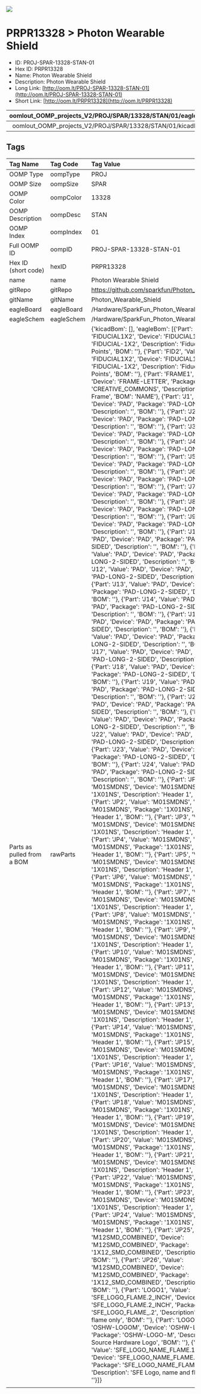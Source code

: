 


  
![][im]
# PRPR13328 > Photon Wearable Shield

- ID: PROJ-SPAR-13328-STAN-01
- Hex ID: PRPR13328
- Name: Photon Wearable Shield
- Description: Photon Wearable Shield
- Long Link: [http://oom.lt/PROJ-SPAR-13328-STAN-01](http://oom.lt/PROJ-SPAR-13328-STAN-01)
- Short Link: [http://oom.lt/PRPR13328](http://oom.lt/PRPR13328)
  

|oomlout_OOMP_projects_V2/PROJ/SPAR/13328/STAN/01/eagleImage.png|oomlout_OOMP_projects_V2/PROJ/SPAR/13328/STAN/01/eagleSchemImage.png|oomlout_OOMP_projects_V2/PROJ/SPAR/13328/STAN/01/kicadPcb3dFront.png|oomlout_OOMP_projects_V2/PROJ/SPAR/13328/STAN/01/kicadPcb3dBack.png|
| :---: | :---: | :---: | :---: |
|oomlout_OOMP_projects_V2/PROJ/SPAR/13328/STAN/01/kicadPcb3d.png|oomlout_OOMP_projects_V2/PROJ/SPAR/13328/STAN/01/bomBack.png|oomlout_OOMP_projects_V2/PROJ/SPAR/13328/STAN/01/bomFront.png||

## Tags
  

|Tag Name|Tag Code|Tag Value|
| :--- | :--- | :--- |
|OOMP Type|oompType|PROJ|
|OOMP Size|oompSize|SPAR|
|OOMP Color|oompColor|13328|
|OOMP Description|oompDesc|STAN|
|OOMP Index|oompIndex|01|
|Full OOMP ID|oompID|PROJ-SPAR-13328-STAN-01|
|Hex ID (short code)|hexID|PRPR13328|
|name|name|Photon Wearable Shield|
|gitRepo|gitRepo|https://github.com/sparkfun/Photon_Wearable_Shield|
|gitName|gitName|Photon_Wearable_Shield|
|eagleBoard|eagleBoard|/Hardware/SparkFun_Photon_Wearable_Shield.brd|
|eagleSchem|eagleSchem|/Hardware/SparkFun_Photon_Wearable_Shield.sch|
|Parts as pulled from a BOM|rawParts|{'kicadBom': [], 'eagleBom': [{'Part': 'FID1', 'Value': 'FIDUCIAL1X2', 'Device': 'FIDUCIAL1X2', 'Package': 'FIDUCIAL-1X2', 'Description': 'Fiducial Alignment Points', 'BOM': ''}, {'Part': 'FID2', 'Value': 'FIDUCIAL1X2', 'Device': 'FIDUCIAL1X2', 'Package': 'FIDUCIAL-1X2', 'Description': 'Fiducial Alignment Points', 'BOM': ''}, {'Part': 'FRAME1', 'Value': '', 'Device': 'FRAME-LETTER', 'Package': 'CREATIVE_COMMONS', 'Description': 'Schematic Frame', 'BOM': 'NAME'}, {'Part': 'J1', 'Value': 'PAD', 'Device': 'PAD', 'Package': 'PAD-LONG-2-SIDED', 'Description': '', 'BOM': ''}, {'Part': 'J2', 'Value': 'PAD', 'Device': 'PAD', 'Package': 'PAD-LONG-2-SIDED', 'Description': '', 'BOM': ''}, {'Part': 'J3', 'Value': 'PAD', 'Device': 'PAD', 'Package': 'PAD-LONG-2-SIDED', 'Description': '', 'BOM': ''}, {'Part': 'J4', 'Value': 'PAD', 'Device': 'PAD', 'Package': 'PAD-LONG-2-SIDED', 'Description': '', 'BOM': ''}, {'Part': 'J5', 'Value': 'PAD', 'Device': 'PAD', 'Package': 'PAD-LONG-2-SIDED', 'Description': '', 'BOM': ''}, {'Part': 'J6', 'Value': 'PAD', 'Device': 'PAD', 'Package': 'PAD-LONG-2-SIDED', 'Description': '', 'BOM': ''}, {'Part': 'J7', 'Value': 'PAD', 'Device': 'PAD', 'Package': 'PAD-LONG-2-SIDED', 'Description': '', 'BOM': ''}, {'Part': 'J8', 'Value': 'PAD', 'Device': 'PAD', 'Package': 'PAD-LONG-2-SIDED', 'Description': '', 'BOM': ''}, {'Part': 'J9', 'Value': 'PAD', 'Device': 'PAD', 'Package': 'PAD-LONG-2-SIDED', 'Description': '', 'BOM': ''}, {'Part': 'J10', 'Value': 'PAD', 'Device': 'PAD', 'Package': 'PAD-LONG-2-SIDED', 'Description': '', 'BOM': ''}, {'Part': 'J11', 'Value': 'PAD', 'Device': 'PAD', 'Package': 'PAD-LONG-2-SIDED', 'Description': '', 'BOM': ''}, {'Part': 'J12', 'Value': 'PAD', 'Device': 'PAD', 'Package': 'PAD-LONG-2-SIDED', 'Description': '', 'BOM': ''}, {'Part': 'J13', 'Value': 'PAD', 'Device': 'PAD', 'Package': 'PAD-LONG-2-SIDED', 'Description': '', 'BOM': ''}, {'Part': 'J14', 'Value': 'PAD', 'Device': 'PAD', 'Package': 'PAD-LONG-2-SIDED', 'Description': '', 'BOM': ''}, {'Part': 'J15', 'Value': 'PAD', 'Device': 'PAD', 'Package': 'PAD-LONG-2-SIDED', 'Description': '', 'BOM': ''}, {'Part': 'J16', 'Value': 'PAD', 'Device': 'PAD', 'Package': 'PAD-LONG-2-SIDED', 'Description': '', 'BOM': ''}, {'Part': 'J17', 'Value': 'PAD', 'Device': 'PAD', 'Package': 'PAD-LONG-2-SIDED', 'Description': '', 'BOM': ''}, {'Part': 'J18', 'Value': 'PAD', 'Device': 'PAD', 'Package': 'PAD-LONG-2-SIDED', 'Description': '', 'BOM': ''}, {'Part': 'J19', 'Value': 'PAD', 'Device': 'PAD', 'Package': 'PAD-LONG-2-SIDED', 'Description': '', 'BOM': ''}, {'Part': 'J20', 'Value': 'PAD', 'Device': 'PAD', 'Package': 'PAD-LONG-2-SIDED', 'Description': '', 'BOM': ''}, {'Part': 'J21', 'Value': 'PAD', 'Device': 'PAD', 'Package': 'PAD-LONG-2-SIDED', 'Description': '', 'BOM': ''}, {'Part': 'J22', 'Value': 'PAD', 'Device': 'PAD', 'Package': 'PAD-LONG-2-SIDED', 'Description': '', 'BOM': ''}, {'Part': 'J23', 'Value': 'PAD', 'Device': 'PAD', 'Package': 'PAD-LONG-2-SIDED', 'Description': '', 'BOM': ''}, {'Part': 'J24', 'Value': 'PAD', 'Device': 'PAD', 'Package': 'PAD-LONG-2-SIDED', 'Description': '', 'BOM': ''}, {'Part': 'JP1', 'Value': 'M01SMDNS', 'Device': 'M01SMDNS', 'Package': '1X01NS', 'Description': 'Header 1', 'BOM': ''}, {'Part': 'JP2', 'Value': 'M01SMDNS', 'Device': 'M01SMDNS', 'Package': '1X01NS', 'Description': 'Header 1', 'BOM': ''}, {'Part': 'JP3', 'Value': 'M01SMDNS', 'Device': 'M01SMDNS', 'Package': '1X01NS', 'Description': 'Header 1', 'BOM': ''}, {'Part': 'JP4', 'Value': 'M01SMDNS', 'Device': 'M01SMDNS', 'Package': '1X01NS', 'Description': 'Header 1', 'BOM': ''}, {'Part': 'JP5', 'Value': 'M01SMDNS', 'Device': 'M01SMDNS', 'Package': '1X01NS', 'Description': 'Header 1', 'BOM': ''}, {'Part': 'JP6', 'Value': 'M01SMDNS', 'Device': 'M01SMDNS', 'Package': '1X01NS', 'Description': 'Header 1', 'BOM': ''}, {'Part': 'JP7', 'Value': 'M01SMDNS', 'Device': 'M01SMDNS', 'Package': '1X01NS', 'Description': 'Header 1', 'BOM': ''}, {'Part': 'JP8', 'Value': 'M01SMDNS', 'Device': 'M01SMDNS', 'Package': '1X01NS', 'Description': 'Header 1', 'BOM': ''}, {'Part': 'JP9', 'Value': 'M01SMDNS', 'Device': 'M01SMDNS', 'Package': '1X01NS', 'Description': 'Header 1', 'BOM': ''}, {'Part': 'JP10', 'Value': 'M01SMDNS', 'Device': 'M01SMDNS', 'Package': '1X01NS', 'Description': 'Header 1', 'BOM': ''}, {'Part': 'JP11', 'Value': 'M01SMDNS', 'Device': 'M01SMDNS', 'Package': '1X01NS', 'Description': 'Header 1', 'BOM': ''}, {'Part': 'JP12', 'Value': 'M01SMDNS', 'Device': 'M01SMDNS', 'Package': '1X01NS', 'Description': 'Header 1', 'BOM': ''}, {'Part': 'JP13', 'Value': 'M01SMDNS', 'Device': 'M01SMDNS', 'Package': '1X01NS', 'Description': 'Header 1', 'BOM': ''}, {'Part': 'JP14', 'Value': 'M01SMDNS', 'Device': 'M01SMDNS', 'Package': '1X01NS', 'Description': 'Header 1', 'BOM': ''}, {'Part': 'JP15', 'Value': 'M01SMDNS', 'Device': 'M01SMDNS', 'Package': '1X01NS', 'Description': 'Header 1', 'BOM': ''}, {'Part': 'JP16', 'Value': 'M01SMDNS', 'Device': 'M01SMDNS', 'Package': '1X01NS', 'Description': 'Header 1', 'BOM': ''}, {'Part': 'JP17', 'Value': 'M01SMDNS', 'Device': 'M01SMDNS', 'Package': '1X01NS', 'Description': 'Header 1', 'BOM': ''}, {'Part': 'JP18', 'Value': 'M01SMDNS', 'Device': 'M01SMDNS', 'Package': '1X01NS', 'Description': 'Header 1', 'BOM': ''}, {'Part': 'JP19', 'Value': 'M01SMDNS', 'Device': 'M01SMDNS', 'Package': '1X01NS', 'Description': 'Header 1', 'BOM': ''}, {'Part': 'JP20', 'Value': 'M01SMDNS', 'Device': 'M01SMDNS', 'Package': '1X01NS', 'Description': 'Header 1', 'BOM': ''}, {'Part': 'JP21', 'Value': 'M01SMDNS', 'Device': 'M01SMDNS', 'Package': '1X01NS', 'Description': 'Header 1', 'BOM': ''}, {'Part': 'JP22', 'Value': 'M01SMDNS', 'Device': 'M01SMDNS', 'Package': '1X01NS', 'Description': 'Header 1', 'BOM': ''}, {'Part': 'JP23', 'Value': 'M01SMDNS', 'Device': 'M01SMDNS', 'Package': '1X01NS', 'Description': 'Header 1', 'BOM': ''}, {'Part': 'JP24', 'Value': 'M01SMDNS', 'Device': 'M01SMDNS', 'Package': '1X01NS', 'Description': 'Header 1', 'BOM': ''}, {'Part': 'JP25', 'Value': 'M12SMD_COMBINED', 'Device': 'M12SMD_COMBINED', 'Package': '1X12_SMD_COMBINED', 'Description': 'Header 12', 'BOM': ''}, {'Part': 'JP26', 'Value': 'M12SMD_COMBINED', 'Device': 'M12SMD_COMBINED', 'Package': '1X12_SMD_COMBINED', 'Description': 'Header 12', 'BOM': ''}, {'Part': 'LOGO1', 'Value': 'SFE_LOGO_FLAME.2_INCH', 'Device': 'SFE_LOGO_FLAME.2_INCH', 'Package': 'SFE_LOGO_FLAME_.2', 'Description': 'SFE Logo, flame only', 'BOM': ''}, {'Part': 'LOGO2', 'Value': 'OSHW-LOGOM', 'Device': 'OSHW-LOGOM', 'Package': 'OSHW-LOGO-M', 'Description': 'Open Source Hardware Logo', 'BOM': ''}, {'Part': 'LOGO3', 'Value': 'SFE_LOGO_NAME_FLAME.1_INCH', 'Device': 'SFE_LOGO_NAME_FLAME.1_INCH', 'Package': 'SFE_LOGO_NAME_FLAME_.1', 'Description': 'SFE Logo, name and flame', 'BOM': ''}]}|
||||



[im]: PROJ/SPAR/13328/STAN/01/kicadPcb3d_450.png
